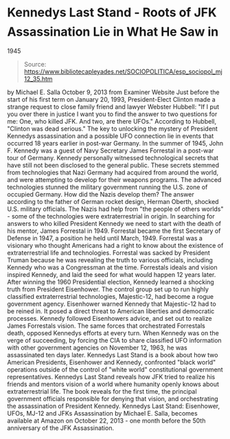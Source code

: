 # Kennedys Last Stand - Roots of JFK Assassination Lie in What He Saw in 
1945

> Source: https://www.bibliotecapleyades.net/SOCIOPOLITICA/esp_sociopol_mj12_35.htm

by Michael E. Salla
October 9, 2013
from
Examiner Website
Just before the start of his first term on
January 20, 1993, President-Elect Clinton made a strange request to
close family friend and lawyer Webster Hubbell:
"If I put you over there in justice I want
you to find the answer to two questions for me: One, who killed JFK. And
two, are there UFOs." According to Hubbell, "Clinton was dead serious."
The key to unlocking the mystery of President
Kennedys assassination and a possible UFO connection lie in events that
occurred 18 years earlier in post-war Germany.
In the summer of 1945, John F. Kennedy was a guest of Navy Secretary
James Forrestal in a post-war tour of
Germany. Kennedy personally witnessed technological secrets that have still
not been disclosed to the general public.
These secrets stemmed from
technologies that Nazi Germany had acquired from around the
world, and were attempting to develop for their weapons programs. The
advanced technologies stunned the military government running the U.S. zone
of occupied Germany.
How did the Nazis develop them?
The answer according to the father of German
rocket design,
Herman Oberth, shocked U.S. military
officials. The Nazis had help from "the people of others worlds" - some of
the technologies were
extraterrestrial in origin.
In searching for answers to who killed President Kennedy we need to start
with the death of his mentor, James Forrestal in 1949. Forrestal became the
first Secretary of Defense in 1947, a position he held until March, 1949.
Forrestal was a visionary who thought Americans
had a right to know about the existence of extraterrestrial life and
technologies. Forrestal was sacked by President Truman because he was
revealing the truth to various officials, including Kennedy who was a
Congressman at the time. Forrestals ideals and vision inspired Kennedy, and
laid the seed for what would happen 12 years later.
After winning the 1960 Presidential election, Kennedy learned a
shocking truth from President
Eisenhower.
The control group set up to run highly
classified extraterrestrial technologies,
Majestic-12, had become a rogue government agency. Eisenhower
warned Kennedy that Majestic-12 had to be reined in. It posed a direct
threat to American liberties and democratic processes.
Kennedy followed Eisenhowers advice, and set
out to realize James Forrestals vision.
The same forces that orchestrated Forrestals
death, opposed Kennedys efforts at every turn. When Kennedy was on the
verge of succeeding, by forcing the CIA to share classified UFO information
with other government agencies on November 12, 1963, he was assassinated ten
days later.
Kennedys Last Stand is a book about how two American Presidents,
Eisenhower and Kennedy, confronted "black world" operations outside of the
control of "white world" constitutional government representatives.
Kennedys Last Stand reveals how JFK tried to
realize his friends and mentors vision of a world where humanity openly
knows
about extraterrestrial life. The book
reveals for the first time, the principal government officials responsible
for denying that vision, and orchestrating the assassination of President
Kennedy.
Kennedys Last Stand: Eisenhower, UFOs, MJ-12 and JFKs Assassination
by Michael E. Salla, becomes available at Amazon on October 22, 2013 - one
month before the 50th anniversary of the JFK
Assassination.
